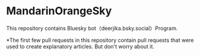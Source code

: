 # MandarinOrangeSky

This repository contains Bluesky bot（deerjika.bsky.social）Program.

*The first few pull requests in this repository contain pull requests that were used to create explanatory articles.
But don't worry about it.